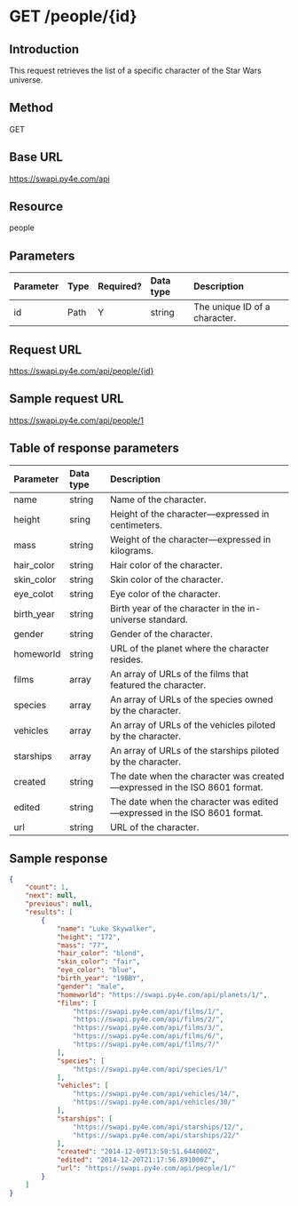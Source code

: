# GET /people/{id}

## Introduction

This request retrieves the list of a specific character of the Star Wars universe.

## Method

GET

## Base URL

https://swapi.py4e.com/api

## Resource

people

## Parameters

|Parameter|Type|Required?|Data type|Description|
|:--|:--|:--|:--|:--|
|id|Path|Y|string|The unique ID of a character.|

## Request URL

https://swapi.py4e.com/api/people/{id}

## Sample request URL

https://swapi.py4e.com/api/people/1

## Table of response parameters

|Parameter|Data type|Description|
|:--|:--|:--|
|name|string|Name of the character.|
|height|sring|Height of the character&mdash;expressed in centimeters.|
|mass|string|Weight of the character&mdash;expressed in kilograms.|
|hair_color|string|Hair color of the character.|
|skin_color|string|Skin color of the character.|
|eye_colot|string|Eye color of the character.|
|birth_year|string|Birth year of the character in the in-universe standard.|
|gender|string|Gender of the character.|
|homeworld|string|URL of the planet where the character resides.|
|films|array|An array of URLs of the films that featured the character.|
|species|array|An array of URLs of the species owned by the character.|
|vehicles|array|An array of URLs of the vehicles piloted by the character.|
|starships|array|An array of URLs of the starships piloted by the character.|
|created|string|The date when the character was created&mdash;expressed in the ISO 8601 format.|
|edited|string|The date when the character was edited&mdash;expressed in the ISO 8601 format.|
|url|string|URL of the character.|

## Sample response

```json
{
    "count": 1,
    "next": null,
    "previous": null,
    "results": [
        {
            "name": "Luke Skywalker",
            "height": "172",
            "mass": "77",
            "hair_color": "blond",
            "skin_color": "fair",
            "eye_color": "blue",
            "birth_year": "19BBY",
            "gender": "male",
            "homeworld": "https://swapi.py4e.com/api/planets/1/",
            "films": [
                "https://swapi.py4e.com/api/films/1/",
                "https://swapi.py4e.com/api/films/2/",
                "https://swapi.py4e.com/api/films/3/",
                "https://swapi.py4e.com/api/films/6/",
                "https://swapi.py4e.com/api/films/7/"
            ],
            "species": [
                "https://swapi.py4e.com/api/species/1/"
            ],
            "vehicles": [
                "https://swapi.py4e.com/api/vehicles/14/",
                "https://swapi.py4e.com/api/vehicles/30/"
            ],
            "starships": [
                "https://swapi.py4e.com/api/starships/12/",
                "https://swapi.py4e.com/api/starships/22/"
            ],
            "created": "2014-12-09T13:50:51.644000Z",
            "edited": "2014-12-20T21:17:56.891000Z",
            "url": "https://swapi.py4e.com/api/people/1/"
        }
    ]
}
```


